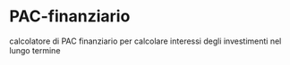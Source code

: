 # PAC-finanziario
calcolatore di PAC finanziario per calcolare interessi degli investimenti nel lungo termine
